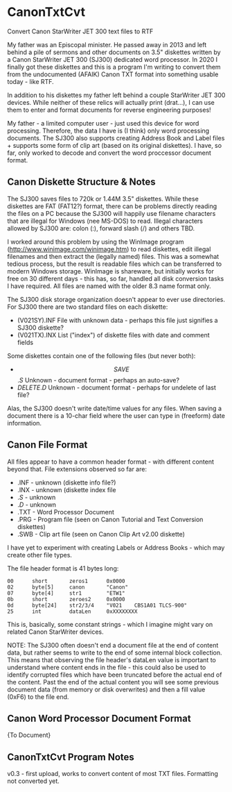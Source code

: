 # CanonTxtCvt
Convert Canon StarWriter JET 300 text files to RTF

My father was an Episcopal minister.  He passed away in 2013 and left behind a pile of sermons and other documents on 3.5" diskettes written by a Canon StarWriter JET 300 (SJ300) dedicated word processor.  In 2020 I finally got these diskettes and this is a program I'm writing to convert them from the undocumented (AFAIK) Canon TXT format into something usable today - like RTF.

In addition to his diskettes my father left behind a couple StarWriter JET 300 devices.  While neither of these relics will actually print (drat...), I can use them to enter and format documents for reverse engineering purposes!

My father - a limited computer user - just used this device for word processing.  Therefore, the data I have is (I think) only word processing documents.  The SJ300 also supports creating Address Book and Label files + supports some form of clip art (based on its original diskettes).  I have, so far, only worked to decode and convert the word proccessor document format.


## Canon Diskette Structure & Notes

The SJ300 saves files to 720k or 1.44M 3.5" diskettes.  While these diskettes are FAT (FAT12?) format, there can be problems directly reading the files on a PC because the SJ300 will happily use filename characters that are illegal for Windows (nee MS-DOS) to read.  Illegal characters allowed by SJ300 are:  colon (:), forward slash (/) and others TBD.

I worked around this problem by using the WinImage program (http://www.winimage.com/winimage.htm) to read diskettes, edit illegal filenames and then extract the (legally named) files.  This was a somewhat tedious process, but the result is readable files which can be transferred to modern Windows storage.  WinImage is shareware, but initially works for free on 30 different days - this has, so far, handled all disk conversion tasks I have required.  All files are named with the older 8.3 name format only.

The SJ300 disk storage organization doesn't appear to ever use directories.  For SJ300 there are two standard files on each diskette:
 - (V021SY).INF      File with  unknown data - perhaps this file just signifies a SJ300 diskette?
 - (V021TX).INX      List ("index") of diskette files with date and comment fields
 
 Some diskettes contain one of the following files (but never both):
  - $$SAVE$$.$S$     Unknown - document format - perhaps an auto-save?
  - $DELETE$.$D$     Unknown - document format - perhaps for undelete of last file?
  
Alas, the SJ300 doesn't write date/time values for any files.  When saving a document there is a 10-char field where the user can type in (freeform) date information.
  

## Canon File Format

All files appear to have a common header format - with different content beyond that.  File extensions observed so far are:
   - .INF   - unknown (diskette info file?)
   - .INX   - unknown (diskette index file
   - .$S$   - unknown
   - .$D$   - unknown
   - .TXT   - Word Processor Document
   - .PRG   - Program file (seen on Canon Tutorial and Text Conversion diskettes)
   - .SWB   - Clip art file (seen on Canon Clip Art v2.00 diskette)

I have yet to experiment with creating Labels or Address Books - which may create other file types.

The file header format is 41 bytes long:
```
00      short       zeros1      0x0000
02      byte[5]     canon       "Canon"
07      byte[4]     str1        "ETW1"
0b      short       zeroes2     0x0000
0d      byte[24]    str2/3/4    "V021    CBS1A01 TLCS-900"
25      int         dataLen     0xXXXXXXXX
```
This is, basically, some constant strings - which I imagine might vary on related Canon StarWriter devices.

NOTE:  The SJ300 often doesn't end a document file at the end of content data, but rather seems to write to the end of some internal block collection.  This means that observing  the file header's dataLen value is important to understand where content ends in the file - this could also be used to identify corrupted files which have been truncated before the actual end of the content.  Past the end of the actual content you will see some previous document data (from memory or disk overwrites) and then a fill value (0xF6) to the file end.


## Canon Word Processor Document Format

{To Document}


## CanonTxtCvt Program Notes

  v0.3 - first upload, works to convert content of most TXT files.  Formatting not converted yet.
